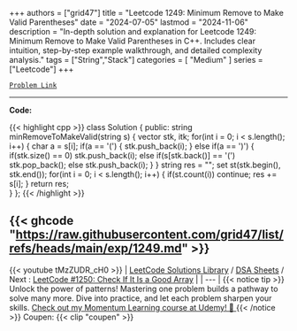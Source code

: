 
+++
authors = ["grid47"]
title = "Leetcode 1249: Minimum Remove to Make Valid Parentheses"
date = "2024-07-05"
lastmod = "2024-11-06"
description = "In-depth solution and explanation for Leetcode 1249: Minimum Remove to Make Valid Parentheses in C++. Includes clear intuition, step-by-step example walkthrough, and detailed complexity analysis."
tags = ["String","Stack"]
categories = [
    "Medium"
]
series = ["Leetcode"]
+++



[`Problem Link`](https://leetcode.com/problems/minimum-remove-to-make-valid-parentheses/description/)

---
**Code:**

{{< highlight cpp >}}
class Solution {
public:
    string minRemoveToMakeValid(string s) {
        vector<int> stk, itk;
        for(int i = 0; i < s.length(); i++) {
            char a = s[i];
                 if(a == '(') { stk.push_back(i); }
            else if(a == ')') {
                     if(stk.size()    == 0)    stk.push_back(i);
                else if(s[stk.back()] == '(')  stk.pop_back();
                else stk.push_back(i);
            }
        }
        string res = "";
        set<int> st(stk.begin(), stk.end());
        for(int i = 0; i < s.length(); i++) {
            if(st.count(i)) continue;
            res += s[i];
        }
        return res;        
    }
};
{{< /highlight >}}

{{< ghcode "https://raw.githubusercontent.com/grid47/list/refs/heads/main/exp/1249.md" >}}
---
{{< youtube tMzZUDR_cH0 >}}
| [LeetCode Solutions Library](https://grid47.xyz/leetcode/) / [DSA Sheets](https://grid47.xyz/sheets/) / Next : [LeetCode #1250: Check If It Is a Good Array](https://grid47.xyz/posts/leetcode-1250-check-if-it-is-a-good-array-solution/) |
| --- |
{{< notice tip >}}
Unlock the power of patterns! Mastering one problem builds a pathway to solve many more. Dive into practice, and let each problem sharpen your skills. [Check out my Momentum Learning course at Udemy! 🚀 ](https://www.udemy.com/course/algorithms-and-data-structures-in-cpp/)
{{< /notice >}}
Coupen: {{< clip "coupen" >}}
